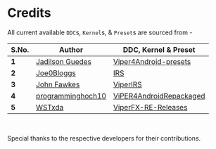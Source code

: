 # Credits

All current available `DDC`s, `Kernel`s, & `Preset`s are sourced from -

S.No. | Author | DDC, Kernel & Preset
--- | --- | ---
**1** | [Jadilson Guedes](https://github.com/jadilson12) | [Viper4Android-presets](https://github.com/jadilson12/Viper4Android-presets)
**2** | [Joe0Bloggs](https://github.com/Joe0Bloggs) | [IRS](https://www.dropbox.com/sh/vbnj47jcnbgrvkv/AAAcAP6ypyGJa0995Nq37PEFa)
**3** | [John Fawkes](https://github.com/JohnFawkes) | [ViperIRS](https://drive.google.com/file/d/1Bii6ER0cNgHMspVozMIfYfFAu3l16d_-/view?usp=sharing)
**4** | [programminghoch10](https://github.com/programminghoch10) | [ViPER4AndroidRepackaged](https://github.com/programminghoch10/ViPER4AndroidRepackaged)
**5** | [WSTxda](https://github.com/WSTxda) | [ViperFX-RE-Releases](https://github.com/WSTxda/ViperFX-RE-Releases)

<br>

Special thanks to the respective developers for their contributions.
